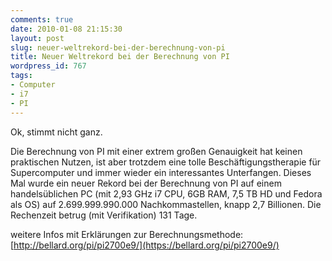 ```yaml
---
comments: true
date: 2010-01-08 21:15:30
layout: post
slug: neuer-weltrekord-bei-der-berechnung-von-pi
title: Neuer Weltrekord bei der Berechnung von PI
wordpress_id: 767
tags:
- Computer
- i7
- PI
---
```


Ok, stimmt nicht ganz.

Die Berechnung von PI mit einer extrem großen Genauigkeit hat keinen praktischen Nutzen, ist aber trotzdem eine tolle Beschäftigungstherapie für Supercomputer und immer wieder ein interessantes Unterfangen. Dieses Mal wurde ein neuer Rekord bei der Berechnung von PI auf einem handelsüblichen PC (mit 2,93 GHz i7 CPU, 6GB RAM, 7,5 TB HD und Fedora als OS) auf 2.699.999.990.000 Nachkommastellen, knapp 2,7 Billionen. Die Rechenzeit betrug (mit Verifikation) 131 Tage.

weitere Infos mit Erklärungen zur Berechnungsmethode: [http://bellard.org/pi/pi2700e9/](https://bellard.org/pi/pi2700e9/)
